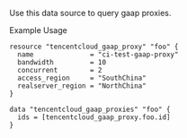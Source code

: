 Use this data source to query gaap proxies.

Example Usage

```hcl
resource "tencentcloud_gaap_proxy" "foo" {
  name              = "ci-test-gaap-proxy"
  bandwidth         = 10
  concurrent        = 2
  access_region     = "SouthChina"
  realserver_region = "NorthChina"
}

data "tencentcloud_gaap_proxies" "foo" {
  ids = [tencentcloud_gaap_proxy.foo.id]
}
```